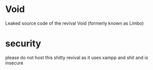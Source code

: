 # Void
Leaked source code of the revival Void (formerly known as Limbo)

# security
please do not host this shitty revival as it uses xampp and shit and is insecure
